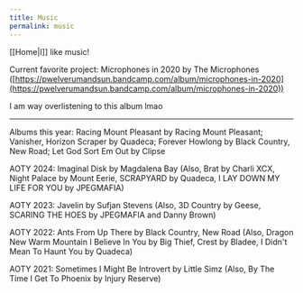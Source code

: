```yaml
---
title: Music
permalink: music
---
```


[[Home|I]] like music!

Current favorite project: Microphones in 2020 by The Microphones ([https://pwelverumandsun.bandcamp.com/album/microphones-in-2020](https://pwelverumandsun.bandcamp.com/album/microphones-in-2020))

I am way overlistening to this album lmao

---

Albums this year: Racing Mount Pleasant by Racing Mount Pleasant; Vanisher, Horizon Scraper by Quadeca; Forever Howlong by Black Country, New Road; Let God Sort Em Out by Clipse

AOTY 2024: Imaginal Disk by Magdalena Bay (Also, Brat by Charli XCX, Night Palace by Mount Eerie, SCRAPYARD by Quadeca, I LAY DOWN MY LIFE FOR YOU by JPEGMAFIA)

AOTY 2023: Javelin by Sufjan Stevens (Also, 3D Country by Geese, SCARING THE HOES by JPEGMAFIA and Danny Brown)

AOTY 2022: Ants From Up There by Black Country, New Road (Also, Dragon New Warm Mountain I Believe In You by Big Thief, Crest by Bladee, I Didn't Mean To Haunt You by Quadeca)

AOTY 2021: Sometimes I Might Be Introvert by Little Simz (Also, By The Time I Get To Phoenix by Injury Reserve)
